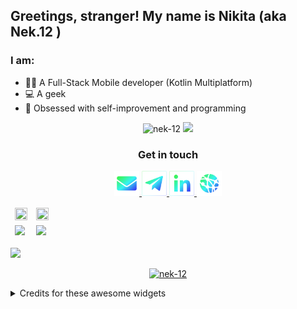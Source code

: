 ## Greetings, stranger! My name is Nikita (aka Nek.12 )

### I am:

- 🧑‍💻 A Full-Stack Mobile developer (Kotlin Multiplatform)
- 💻 A geek
- 🧠 Obsessed with self-improvement and programming

<p align="center">
 <a>
    <img src="https://komarev.com/ghpvc/?username=nek-12&label=Profile%20views&color=0e75b6&style=flat" alt="nek-12" />
  </a>
  <a href="https://wakatime.com/Nek_12">
    <img src="https://wakatime.com/badge/user/de537636-690a-4aea-9c18-0a1f62ff78a6.svg" />
  </a>
</p>

<h3 align="center">Get in touch</h3>

<p align="center" href="mailto:endernek@yandex.ru">
  <a href="mailto:endernek@yandex.ru" target="_blank">
    <img
      src="https://raw.githubusercontent.com/Nek-12/Nek-12/master/resources/icon_email.svg"
      alt="email contact icon"
      width="40"
      height="40"
    />
  </a>
  <a href="https://t.me/nek_12_secondary" target="_blank">
    <img
      src="https://raw.githubusercontent.com/Nek-12/Nek-12/master/resources/icon_telegram_2.svg"
      alt="telegram contact icon "
      width="40"
      height="40"
    />
  </a>
  <a href="https://www.linkedin.com/in/nek12/" target="_blank">
    <img
      src="https://raw.githubusercontent.com/Nek-12/Nek-12/master/resources/icon_linkedin_2.svg"
      alt="linkedin contact icon"
      width="40"
      height="40"
    />
  </a>
  <a href="https://bit.ly/Nek-12" target="_blank">
    <img
      src="https://raw.githubusercontent.com/Nek-12/Nek-12/master/resources/icon_web.svg"
      alt="Web page"
      width="40"
      height="40"
    />
  </a>
</p>

<table style="width: 100%;">
  <tr style="border-style:hidden;" >
    <td>
      <img  style="width: 100%; height: 100%; "
        src="https://github-readme-stats.vercel.app/api/top-langs?username=nek-12&show_icons=true&locale=en&layout=compact&count_private=true&theme=tokyonight&exclude_repo=CW3SEM"
      />
    </td>
    <td>
      <img style="width: 100%; height: 100%;"
        src="https://github-readme-streak-stats.herokuapp.com/?user=nek-12&theme=tokyonight&border_radius=16" />
    </td>
  </tr>
  <tr style="border-style:hidden;">
    <td>
      <img
        src="https://github-readme-stats.vercel.app/api/wakatime?username=Nek_12&langs_count=6&layout=compact&theme=tokyonight"
      />
    </td>
    <td>
      <img
        src="https://github-readme-stats.vercel.app/api?username=nek-12&show_icons=true&locale=en&count_private=true&theme=tokyonight&hide_title=true"
      />
    </td>
  </tr>
</table>

![](https://activity-graph.herokuapp.com/graph?username=Nek-12&theme=github&hide_border=true&custom_title=Contribution%20Graph&bg_color=1A1B27)

<p align="center">
    <a href="https://github.com/ryo-ma/github-profile-trophy">
    <img src="https://github-profile-trophy.vercel.app/?username=nek-12&theme=tokyonight&no-frame=true" alt="nek-12"/>
    </a>
</p>

<details>
  <summary>Credits for these awesome widgets</summary>

- [The graph](https://github.com/ashutosh00710/github-readme-activity-graph)
- [Stats widgets](https://github.com/anuraghazra/github-readme-stats)

</details>
